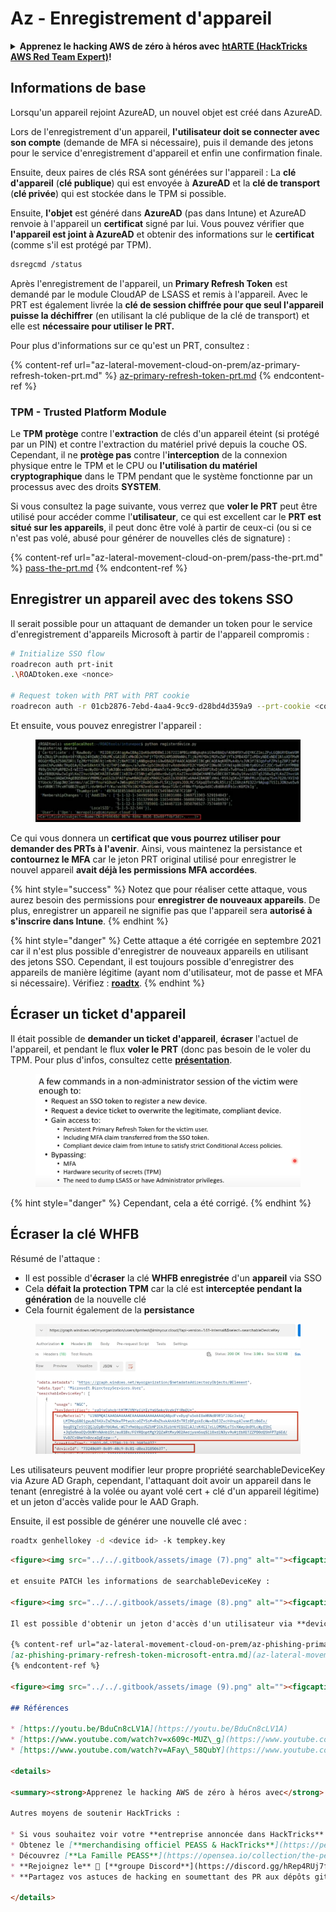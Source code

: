 # Az - Enregistrement d'appareil

<details>

<summary><strong>Apprenez le hacking AWS de zéro à héros avec</strong> <a href="https://training.hacktricks.xyz/courses/arte"><strong>htARTE (HackTricks AWS Red Team Expert)</strong></a><strong>!</strong></summary>

Autres moyens de soutenir HackTricks :

* Si vous souhaitez voir votre **entreprise annoncée dans HackTricks** ou **télécharger HackTricks en PDF**, consultez les [**PLANS D'ABONNEMENT**](https://github.com/sponsors/carlospolop)!
* Obtenez le [**merchandising officiel PEASS & HackTricks**](https://peass.creator-spring.com)
* Découvrez [**La Famille PEASS**](https://opensea.io/collection/the-peass-family), notre collection d'[**NFTs**](https://opensea.io/collection/the-peass-family) exclusifs
* **Rejoignez le** 💬 [**groupe Discord**](https://discord.gg/hRep4RUj7f) ou le [**groupe Telegram**](https://t.me/peass) ou **suivez-moi** sur **Twitter** 🐦 [**@carlospolopm**](https://twitter.com/carlospolopm)**.**
* **Partagez vos astuces de hacking en soumettant des PR aux dépôts github** [**HackTricks**](https://github.com/carlospolop/hacktricks) et [**HackTricks Cloud**](https://github.com/carlospolop/hacktricks-cloud).

</details>

## Informations de base

Lorsqu'un appareil rejoint AzureAD, un nouvel objet est créé dans AzureAD.

Lors de l'enregistrement d'un appareil, **l'utilisateur doit se connecter avec son compte** (demande de MFA si nécessaire), puis il demande des jetons pour le service d'enregistrement d'appareil et enfin une confirmation finale.

Ensuite, deux paires de clés RSA sont générées sur l'appareil : La **clé d'appareil** (**clé publique**) qui est envoyée à **AzureAD** et la **clé de transport** (**clé privée**) qui est stockée dans le TPM si possible.

Ensuite, **l'objet** est généré dans **AzureAD** (pas dans Intune) et AzureAD renvoie à l'appareil un **certificat** signé par lui. Vous pouvez vérifier que **l'appareil est joint à AzureAD** et obtenir des informations sur le **certificat** (comme s'il est protégé par TPM).
```bash
dsregcmd /status
```
Après l'enregistrement de l'appareil, un **Primary Refresh Token** est demandé par le module CloudAP de LSASS et remis à l'appareil. Avec le PRT est également livrée la **clé de session chiffrée pour que seul l'appareil puisse la déchiffrer** (en utilisant la clé publique de la clé de transport) et elle est **nécessaire pour utiliser le PRT.**

Pour plus d'informations sur ce qu'est un PRT, consultez :

{% content-ref url="az-lateral-movement-cloud-on-prem/az-primary-refresh-token-prt.md" %}
[az-primary-refresh-token-prt.md](az-lateral-movement-cloud-on-prem/az-primary-refresh-token-prt.md)
{% endcontent-ref %}

### TPM - Trusted Platform Module

Le **TPM** **protège** contre l'**extraction** de clés d'un appareil éteint (si protégé par un PIN) et contre l'extraction du matériel privé depuis la couche OS.\
Cependant, il ne **protège pas** contre l'**interception** de la connexion physique entre le TPM et le CPU ou **l'utilisation du matériel cryptographique** dans le TPM pendant que le système fonctionne par un processus avec des droits **SYSTEM**.

Si vous consultez la page suivante, vous verrez que **voler le PRT** peut être utilisé pour accéder comme l'**utilisateur**, ce qui est excellent car le **PRT est situé sur les appareils**, il peut donc être volé à partir de ceux-ci (ou si ce n'est pas volé, abusé pour générer de nouvelles clés de signature) :

{% content-ref url="az-lateral-movement-cloud-on-prem/pass-the-prt.md" %}
[pass-the-prt.md](az-lateral-movement-cloud-on-prem/pass-the-prt.md)
{% endcontent-ref %}

## Enregistrer un appareil avec des tokens SSO

Il serait possible pour un attaquant de demander un token pour le service d'enregistrement d'appareils Microsoft à partir de l'appareil compromis :
```bash
# Initialize SSO flow
roadrecon auth prt-init
.\ROADtoken.exe <nonce>

# Request token with PRT with PRT cookie
roadrecon auth -r 01cb2876-7ebd-4aa4-9cc9-d28bd4d359a9 --prt-cookie <cookie>
```
Et ensuite, vous pouvez enregistrer l'appareil :

<figure><img src="../../.gitbook/assets/image.png" alt=""><figcaption></figcaption></figure>

Ce qui vous donnera un **certificat que vous pourrez utiliser pour demander des PRTs à l'avenir**. Ainsi, vous maintenez la persistance et **contournez le MFA** car le jeton PRT original utilisé pour enregistrer le nouvel appareil **avait déjà les permissions MFA accordées**.

{% hint style="success" %}
Notez que pour réaliser cette attaque, vous aurez besoin des permissions pour **enregistrer de nouveaux appareils**. De plus, enregistrer un appareil ne signifie pas que l'appareil sera **autorisé à s'inscrire dans Intune**.
{% endhint %}

{% hint style="danger" %}
Cette attaque a été corrigée en septembre 2021 car il n'est plus possible d'enregistrer de nouveaux appareils en utilisant des jetons SSO. Cependant, il est toujours possible d'enregistrer des appareils de manière légitime (ayant nom d'utilisateur, mot de passe et MFA si nécessaire). Vérifiez : [**roadtx**](az-lateral-movement-cloud-on-prem/az-roadtx-authentication.md).
{% endhint %}

## Écraser un ticket d'appareil

Il était possible de **demander un ticket d'appareil**, **écraser** l'actuel de l'appareil, et pendant le flux **voler le PRT** (donc pas besoin de le voler du TPM. Pour plus d'infos, consultez cette [**présentation**](https://youtu.be/BduCn8cLV1A).

<figure><img src="../../.gitbook/assets/image (4).png" alt=""><figcaption></figcaption></figure>

{% hint style="danger" %}
Cependant, cela a été corrigé.
{% endhint %}

## Écraser la clé WHFB

Résumé de l'attaque :

* Il est possible d'**écraser** la clé **WHFB enregistrée** d'un **appareil** via SSO
* Cela **défait la protection TPM** car la clé est **interceptée pendant la génération** de la nouvelle clé
* Cela fournit également de la **persistance**

<figure><img src="../../.gitbook/assets/image (6).png" alt=""><figcaption></figcaption></figure>

Les utilisateurs peuvent modifier leur propre propriété searchableDeviceKey via Azure AD Graph, cependant, l'attaquant doit avoir un appareil dans le tenant (enregistré à la volée ou ayant volé cert + clé d'un appareil légitime) et un jeton d'accès valide pour le AAD Graph.

Ensuite, il est possible de générer une nouvelle clé avec :
```bash
roadtx genhellokey -d <device id> -k tempkey.key
```
```markdown
<figure><img src="../../.gitbook/assets/image (7).png" alt=""><figcaption></figcaption></figure>

et ensuite PATCH les informations de searchableDeviceKey :

<figure><img src="../../.gitbook/assets/image (8).png" alt=""><figcaption></figcaption></figure>

Il est possible d'obtenir un jeton d'accès d'un utilisateur via **device code phishing** et d'abuser des étapes précédentes pour **voler son accès**. Pour plus d'informations, consultez :

{% content-ref url="az-lateral-movement-cloud-on-prem/az-phishing-primary-refresh-token-microsoft-entra.md" %}
[az-phishing-primary-refresh-token-microsoft-entra.md](az-lateral-movement-cloud-on-prem/az-phishing-primary-refresh-token-microsoft-entra.md)
{% endcontent-ref %}

<figure><img src="../../.gitbook/assets/image (9).png" alt=""><figcaption></figcaption></figure>

## Références

* [https://youtu.be/BduCn8cLV1A](https://youtu.be/BduCn8cLV1A)
* [https://www.youtube.com/watch?v=x609c-MUZ\_g](https://www.youtube.com/watch?v=x609c-MUZ\_g)
* [https://www.youtube.com/watch?v=AFay\_58QubY](https://www.youtube.com/watch?v=AFay\_58QubY)

<details>

<summary><strong>Apprenez le hacking AWS de zéro à héros avec</strong> <a href="https://training.hacktricks.xyz/courses/arte"><strong>htARTE (HackTricks AWS Red Team Expert)</strong></a><strong>!</strong></summary>

Autres moyens de soutenir HackTricks :

* Si vous souhaitez voir votre **entreprise annoncée dans HackTricks** ou **télécharger HackTricks en PDF**, consultez les [**PLANS D'ABONNEMENT**](https://github.com/sponsors/carlospolop)!
* Obtenez le [**merchandising officiel PEASS & HackTricks**](https://peass.creator-spring.com)
* Découvrez [**La Famille PEASS**](https://opensea.io/collection/the-peass-family), notre collection d'[**NFTs**](https://opensea.io/collection/the-peass-family) exclusifs
* **Rejoignez le** 💬 [**groupe Discord**](https://discord.gg/hRep4RUj7f) ou le [**groupe Telegram**](https://t.me/peass) ou **suivez**-moi sur **Twitter** 🐦 [**@carlospolopm**](https://twitter.com/carlospolopm)**.**
* **Partagez vos astuces de hacking en soumettant des PR aux dépôts github** [**HackTricks**](https://github.com/carlospolop/hacktricks) et [**HackTricks Cloud**](https://github.com/carlospolop/hacktricks-cloud).

</details>
```
